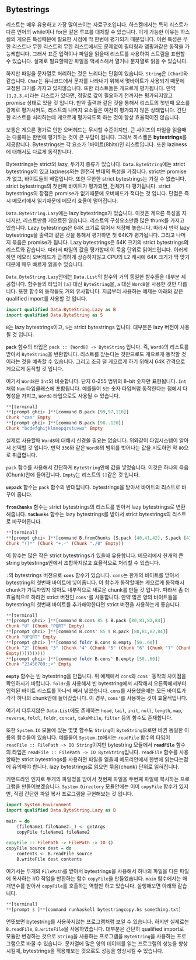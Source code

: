 ## Bytestrings

리스트는 매우 유용하고 가장 많이쓰이는 자료구조입니다. 하스켈에서는 특히 리스트가 다른 언어의 while이나 for문 같은 루프를 대체할 수 있습니다. 이게 가능한 이유는 하스켈의 게으른 특성때문에 필요한 시점에 딱 한번에 평가되기 때문입니다. 이런 특성은 무한 리스트나 무한 리스트의 무한 리스트에서도 문제없이 필터링과 맵핑과같은 동작을 가능케합니다. 그래서 표준 입력이나 파일을 읽을때 리스트를 사용하여 스트림을 표현할 수 있습니다. 실제로 필요할때만 파일을 액세스해서 열거나 문자열로 읽을 수 있습니다. 

하지만 파일을 문자열로 처리하는 것은 느리다는 단점이 있습니다. `String`은 `[Char]`와 같습니다. `Char`는 유니코드에서 문자를 나타내기 위해서 몇바이트가 사용되기 때문에 고정된 크기를 가지고 있지않습니다. 또한 리스트들은 게으르게 평가됩니다. 만약 `[1,2,3,4]`라는 리스트가 있다면, 정말로 값이 필요하기 전까지는 평가되지않고 promise 상태로 있을 것 입니다. 만약 출력과 같은 것을 통해서 리스트의 첫번째 요소를 강제로 평가시켜도, 리스트의 나머지 요소들은 여전히 평가되지 않은 상태입니다. 간단한 리스트를 처리하는데 게으르게 평가되도록 하는 것이 항상 효율적이진 않습니다. 

보통은 게으른 평가로 인한 오버헤드는 무시할 수준이지만, 큰 사이즈의 파일을 읽을때는 다룰때는 한번에 평가하는 것이 큰 부담이 됩니다. 그래서 하스켈은 **bytestrings**를 제공합니다. Bytestrings는 각 요소가 1바이트(8bits)인 리스트입니다. 또한 laziness에 대해서도 다르게 동작합니다. 

Bytestrings는 strict와 lazy, 두가지 종류가 있습니다. `Data.ByteString`에는 strict bytestrings이 있고 laziness와는 완전히 반대의 특성을 가집니다. strict는 promise가 없고, 바이트들의 배열입니다. 또한 무한한 strict bytestrings는 가질 수 없습니다. strict bytestrings의 첫번째 바이트가 평가되면, 전체가 다 평가됩니다. strict bytestrings의 장점은 promise가 없기때문에 오버헤드가 적다는 것 입니다. 단점은 즉시 메모리에서 읽기때문에 메모리 효율이 떨어집니다. 

`Data.ByteString.Lazy`에는 lazy bytestrings가 있습니다. 이것은 게으른 특성을 지니지만, 리스트만큼 게으르진 않습니다. 리스트의 구성요소만큼 많은 thunk를 가지고 있습니다. Lazy bytestrings은 64K 크기로 묶어서 저장해 놓습니다. 따라서 만약 lazy bytestrings을 출력과 같은 것을 통해서 평가하면 첫 64K가 평가됩니다. 그리고 나머지 묶음은 promise가 됩니다. Lazy bytestrings은 64K 크기의 strict bytestrings의 리스트와 같습니다. 따라서 파일의 값을 평가할때 이 묶음 단위로 읽어드립니다. 이러게하면 메모리 오버헤드가 급격하게 상승하지않고 CPU의 L2 캐시에 64K 크기가 딱 맞기때문에 매우 빠르게 읽을수 있습니다.

`Data.ByteString.Lazy`안에는 `Data.List`의 함수와 거의 동일한 함수들을 대부분 제공합니다. 함수들의 타입이 `[a]` 대신 `ByteString`을, `a` 대신 `Word8`을 사용한 것만 다릅니다. 또한 함수의 동작들도 거의 유사합니다. 지금부터 사용하는 예제는 아래와 같은 qualified import를 사용할 것 입니다. 

```haskell
import qualified Data.ByteString.Lazy as B  
import qualified Data.ByteString as S
```

`B`는 lazy bytestrings이고, `S`는 strict bytestrings 입니다. 대부분은 lazy 버전이 사용될 것 입니다. 

**`pack`** 함수의 타입은 `pack :: [Word8] -> ByteString` 입니다. 즉, `Word8`의 리스트를 받아서 `ByteString`을 반환합니다. 리스트를 받는다는 것만으로도 게으르게 동작할 것이라는 것을 예측할 수 있습니다. 그리고 조금 덜 게으르게 하기 위해서 64K 간격으로 게으르게 동작할 것 입니다. 

여기서 `Word8`은 `Int`와 비슷합니다. 단지 0-255 범위의 8-bit 숫자만 표현됩니다. `Int`처럼 `Num` 타입클래스에 포함됩니다. 예를들어 `5`는 숫자 타입처럼 동작한다는 점에서 다형성을 가지고, `Word8` 타입으로도 사용될 수 있습니다.  

```haskell
**[terminal]
**[prompt ghci> ]**[command B.pack [99,97,110]]
Chunk "can" Empty
**[prompt ghci> ]**[command B.pack [98..120]]
Chunk "bcdefghijklmnopqrstuvwx" Empty
```

실제로 사용할때 `Word8`에 대해서 신경쓸 필요는 없습니다. 위와같이 타입시스템이 알아서 선택할 것 입니다. 만약 `336`와 같은 `Word8`의 범위를 벗어나는 값을 시도하면 약 `80`으로 취급합니다. 

`pack` 함수를 사용해서 간단하게 `ByteString`안에 값을 넣었습니다. 이것은 하나의 묶음(Chunk)안에 들어갑니다. `Empty`는 리스트의 `[]`같은 것 입니다. 

**`unpack`** 함수는 `pack` 함수의 반대입니다. bytestrings을 받아서 바이트의 리스트로 바꾸어 줍니다. 

**`fromChunks`** 함수는 strict bytestrings의 리스트를 받아서 lazy bytestrings로 변환해줍니다. **`toChunks`** 함수는 lazy bytestrings를 받아서 strict bytestrings의 리스트로 바꾸어줍니다. 

```haskell
**[terminal]
**[prompt ghci> ]**[command B.fromChunks [S.pack [40,41,42], S.pack [43,44,45], S.pack [46,47,48]]]
Chunk "()*" (Chunk "+,-" (Chunk "./0" Empty))
```

이 함수는 많은 작은 strict bytestrings가 있을때 유용합니다. 메모리에서 한개의 큰 string bytestrings안에서 조합하지않고 효율적으로 처리할 수 있습니다. 

`:`의 bytestrings 버전으로 **`cons`** 함수가 있습니다. `cons`는 한개의 바이트를 받아서 bytestring의 첫번째 바이트에 넣어줍니다. 이 함수가 동작할때는 게으르게 동작해서 chunk가 가득차있지 않아도 내부적으로 새로운 chunk를 만들 것 입니다. 따라서 좀 더 효율적으로 하려면 strict 버전인 `cons'`를 사용합니다. 만약 많은 양의 바이트들을 bytestring의 첫번째 바이트를 추가해야한다면 strict 버전을 사용하는게 좋습니다. 

```haskell
**[terminal]
**[prompt ghci> ]**[command B.cons 85 $ B.pack [80,81,82,84]]
Chunk "U" (Chunk "PQRT" Empty)
**[prompt ghci> ]**[command B.cons' 85 $ B.pack [80,81,82,84]]
Chunk "UPQRT" Empty
**[prompt ghci> ]**[command foldr B.cons B.empty [50..60]]
Chunk "2" (Chunk "3" (Chunk "4" (Chunk "5" (Chunk "6" (Chunk "7" (Chunk "8" (Chunk "9" (Chunk ":" (Chunk ";" (Chunk "<"  
Empty))))))))))
**[prompt ghci> ]**[command foldr B.cons' B.empty [50..60]]
Chunk "23456789:;<" Empty
```

**`empty`** 함수는 빈 bytestring을 만듭니다. 위 예제에서 `cons`와 `cons'` 동작의 차이점을 확인하시기 바랍니다. `foldr`을 사용해서 빈 bytestring에서 시작해서 오른쪽에서부터 입력된 바이트 리스트를 하나씩 빼서 넣었습니다. `cons`를 사용했을때는 모든 바이트가 각각 하나의 chunk안에 들어갔습니다. 이 경우, `cons'`를 사용하는 것이 효율적입니다.

여기서 다루지않은 `Data.List`에도 존재하는 `head`, `tail`, `init`, `null`, `length`, `map`, `reverse`, `foldl`, `foldr`, `concat`, `takeWhile`, `filter` 등의 함수도 존재합니다. 

또한 `System.IO` 모듈에 있는 몇몇 함수도 `String`이 `ByteString`으로만 바뀐 동일한 이름의 함수들이 있습니다. 예를들어 `System.IO`에서는 `readFile` 함수의 타입이 `readFile :: FilePath -> IO String`이지만 bytestring 모듈에서 **`readFile`** 함수의 타입은 `readFile :: FilePath -> IO ByteString`입니다.  `readFile` 함수를 사용할때는 strict bytestrings를 사용하면 파일을 읽을때 메모리안에서 한번에 읽는다는점에 유의해야 합니다. lazy bytestrings로 읽으면 묶음(chunk) 단위로 읽혀집니다. 

커맨드라인 인자로 두개의 파일명을 받아서 첫번째 파일을 두번째 파일에 복사하는 프로그램을 만들어보겠습니다. 
`System.Directory` 모듈안에는 이미 `copyFile` 함수가 있지만, 직접 간단한 파일 복사 프로그램을 구현해보는 것 입니다.

```haskell
import System.Environment  
import qualified Data.ByteString.Lazy as B  
  
main = do  
    (fileName1:fileName2:_) <- getArgs  
    copyFile fileName1 fileName2  
  
copyFile :: FilePath -> FilePath -> IO ()  
copyFile source dest = do  
    contents <- B.readFile source  
    B.writeFile dest contents
```

여기서는 두개의 `FilePath`를 받아서 bytestrings을 사용해서 하나의 파일을 다른 파일에 복사하는 I/O 작업을 반환하는 함수 `copyFile`을 만들었습니다. `main` 함수에서는 매개변수를 받아서 `copyFile`를 호출하는 역할만 하고 있습니다. 실행해보면 아래와 같습니다. 

```haskell
**[terminal]
**[prompt $ ]**[command runhaskell bytestringcopy.hs something.txt]
```

언뜻보면 bytestring를 사용하지않는 프로그램처럼 보일 수 있습니다. 하지만 실제로는 `B.readFile`, `B.writeFile`을 사용하였습니다. 대부분은 간단히 qualified import로 모듈만 변경하는 것으로 `String`을 사용하는 프로그램을 `ByteString`을 사용하는 프로그램으로 바꿀 수 있습니다. 문자열에 많은 양의 데이터를 읽는 프로그램의 성능을 향상시킬때, bytestrings을 적용해보는 것으로도 성능을 향상시킬 수 있습니다.